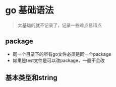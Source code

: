 # go 基础语法

> 太基础的就不记录了，记录一些难点易错点

## package
 
- 同一个目录下的所有go文件必须是同一个package
- 如果是test文件是可以改package，一般不会改

## 基本类型和string